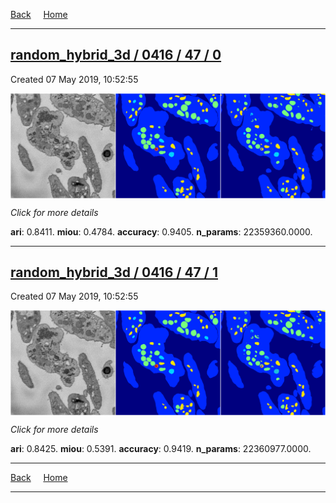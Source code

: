 
[Back](..)&nbsp;&nbsp;&nbsp;&nbsp;&nbsp;[Home](https://leapmanlab.github.io/snapshots)

---

<div class="summary"><a href="0"><h2>random_hybrid_3d / 0416 / 47 / 0</h2></a><p>Created 07 May 2019, 10:52:55
</p><a href="0"><img src="0/media/summary.png" align="center"></a><p>
<i>Click for more details</i>
</p></div>

**ari**: 0.8411. **miou**: 0.4784. **accuracy**: 0.9405. **n_params**: 22359360.0000. 

---

<div class="summary"><a href="1"><h2>random_hybrid_3d / 0416 / 47 / 1</h2></a><p>Created 07 May 2019, 10:52:55
</p><a href="1"><img src="1/media/summary.png" align="center"></a><p>
<i>Click for more details</i>
</p></div>

**ari**: 0.8425. **miou**: 0.5391. **accuracy**: 0.9419. **n_params**: 22360977.0000. 

---

[Back](..)&nbsp;&nbsp;&nbsp;&nbsp;&nbsp;[Home](https://leapmanlab.github.io/snapshots)

---